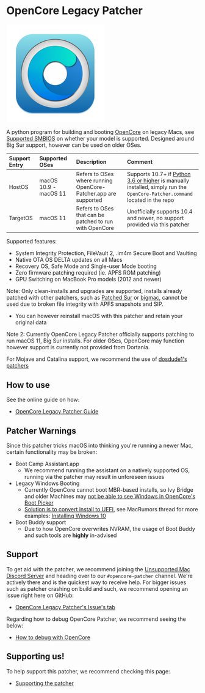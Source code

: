 # OpenCore Legacy Patcher

<img src="images/OC-Patcher.png" width="256">

A python program for building and booting [OpenCore](https://github.com/acidanthera/OpenCorePkg) on legacy Macs, see [Supported SMBIOS](https://dortania.github.io/OpenCore-Legacy-Patcher/MODELS.html) on whether your model is supported. Designed around Big Sur support, however can be used on older OSes.
  
| Support Entry | Supported OSes | Description | Comment |
| :--- | :--- | :--- | :--- |
| HostOS | macOS 10.9 - macOS 11 | Refers to OSes where running OpenCore-Patcher.app are supported | Supports 10.7+ if [Python 3.6 or higher](https://www.python.org/downloads/) is manually installed, simply run the `OpenCore-Patcher.command` located in the repo |
| TargetOS | macOS 11 | Refers to OSes that can be patched to run with OpenCore | Unofficially supports 10.4 and newer, no support provided via this patcher |

Supported features:

* System Integrity Protection, FileVault 2, .im4m Secure Boot and Vaulting
* Native OTA OS DELTA updates on all Macs
* Recovery OS, Safe Mode and Single-user Mode booting
* Zero firmware patching required (ie. APFS ROM patching)
* GPU Switching on MacBook Pro models (2012 and newer)

Note: Only clean-installs and upgrades are supported, installs already patched with other patchers, such as [Patched Sur](https://github.com/BenSova/Patched-Sur) or [bigmac](https://github.com/StarPlayrX/bigmac), cannot be used due to broken file integrity with APFS snapshots and SIP.

* You can however reinstall macOS with this patcher and retain your original data

Note 2: Currently OpenCore Legacy Patcher officially supports patching to run macOS 11, Big Sur installs. For older OSes, OpenCore may function however support is currently not provided from Dortania.

For Mojave and Catalina support, we recommend the use of [dosdude1's patchers](http://dosdude1.com)

## How to use

See the online guide on how:

* [OpenCore Legacy Patcher Guide](https://dortania.github.io/OpenCore-Legacy-Patcher/)

## Patcher Warnings

Since this patcher tricks macOS into thinking you're running a newer Mac, certain functionality may be broken:

* Boot Camp Assistant.app
  * We recommend running the assistant on a natively supported OS, running via the patcher may result in unforeseen issues
* Legacy Windows Booting
  * Currently OpenCore cannot boot MBR-based installs, so Ivy Bridge and older Machines may [not be able to see Windows in OpenCore's Boot Picker](https://github.com/acidanthera/bugtracker/issues/912)
  * [Solution is to convert install to UEFI](https://docs.microsoft.com/en-us/mem/configmgr/osd/deploy-use/task-sequence-steps-to-manage-bios-to-uefi-conversion), see MacRumors thread for more examples: [Installing Windows 10](https://forums.macrumors.com/threads/opencore-on-the-mac-pro.2207814/)
* Boot Buddy support
  * Due to how OpenCore overwrites NVRAM, the usage of Boot Buddy and such tools are **highly** in-advised

## Support

To get aid with the patcher, we recommend joining the [Unsupported Mac Discord Server](https://discord.gg/XbbWAsE) and heading over to our `#opencore-patcher` channel. We're actively there and is the quickest way to receive help. For bigger issues such as patcher crashing on build and such, we recommend opening an issue right here on GitHub:

* [OpenCore Legacy Patcher's Issue's tab](https://github.com/dortania/OpenCore-Legacy-Patcher/issues)

Regarding how to debug OpenCore Patcher, we recommend seeing the below:

* [How to debug with OpenCore](https://dortania.github.io/OpenCore-Legacy-Patcher/DEBUG.html)

## Supporting us!

To help support this patcher, we recommend checking this page:

* [Supporting the patcher](https://dortania.github.io/OpenCore-Legacy-Patcher/DONATE.html)

